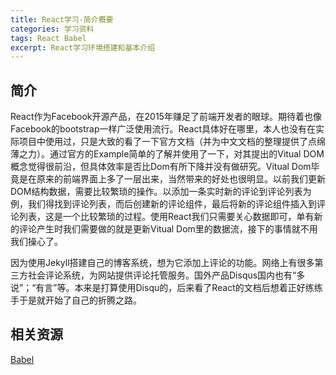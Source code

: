 ```yaml
---
title: React学习-简介概要
categories: 学习资料
tags: React Babel
excerpt: React学习环境搭建和基本介绍
---
```


## 简介

React作为Facebook开源产品，在2015年赚足了前端开发者的眼球。期待着也像Facebook的bootstrap一样广泛使用流行。React具体好在哪里，本人也没有在实际项目中使用过，只是大致的看了一下官方文档（并为中文文档的整理提供了点绵薄之力）。通过官方的Example简单的了解并使用了一下，对其提出的Vitual DOM概念觉得很前沿，但具体效率是否比Dom有所下降并没有做研究。Vitual Dom毕竟是在原来的前端界面上多了一层出来，当然带来的好处也很明显。以前我们更新DOM结构数据，需要比较繁琐的操作。以添加一条实时新的评论到评论列表为例，我们得找到评论列表，而后创建新的评论组件，最后将新的评论组件插入到评论列表，这是一个比较繁琐的过程。使用React我们只需要关心数据即可，单有新的评论产生时我们需要做的就是更新Vitual Dom里的数据流，接下的事情就不用我们操心了。

因为使用Jekyll搭建自己的博客系统，想为它添加上评论的功能。网络上有很多第三方社会评论系统，为网站提供评论托管服务。国外产品Disqus国内也有“多说”；“有言”等。本来是打算使用Disqu的，后来看了React的文档后想着正好练练手于是就开始了自己的折腾之路。






## 相关资源

[Babel](https://babeljs.io/)